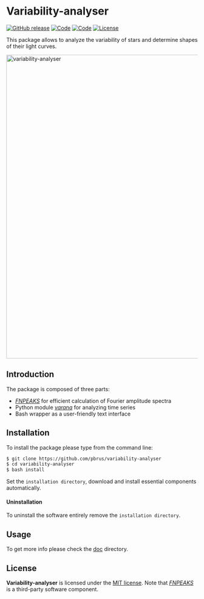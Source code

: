 # Variability-analyser
[![GitHub release](https://img.shields.io/badge/ver.-0.1.0-brightgreen.svg "download")](https://github.com/pbrus/variability-analyser)
[![Code](https://img.shields.io/badge/code-Python-blue.svg "Python")](https://www.python.org/)
[![Code](https://img.shields.io/badge/code-Bash-green.svg "Bash")](https://www.gnu.org/software/bash/)
[![License](https://img.shields.io/badge/license-MIT-yellow.svg "MIT license")](https://github.com/pbrus/variability-analyser/blob/master/LICENSE)

This package allows to analyze the variability of stars and determine shapes of their light curves.

<img src="http://www.astro.uni.wroc.pl/ludzie/brus/img/github/variability.svg" width="800" alt="variability-analyser">

## Introduction

The package is composed of three parts:
+ [*FNPEAKS*](http://helas.astro.uni.wroc.pl/deliverables.php?active=fnpeaks&lang=en) for efficient calculation of Fourier amplitude spectra
+ Python module [*varana*](https://pypi.org/project/varana/) for analyzing time series
+ Bash wrapper as a user-friendly text interface

## Installation

To install the package please type from the command line:
```bash
$ git clone https://github.com/pbrus/variability-analyser
$ cd variability-analyser
$ bash install
```
Set the `installation directory`, download and install essential components automatically.

#### Uninstallation

To uninstall the software entirely remove the `installation directory`.

## Usage

To get more info please check the [doc](doc) directory.

## License

**Variability-analyser** is licensed under the [MIT license](http://opensource.org/licenses/MIT). Note that [*FNPEAKS*](http://helas.astro.uni.wroc.pl/deliverables.php?active=fnpeaks&lang=en) is a third-party software component.

